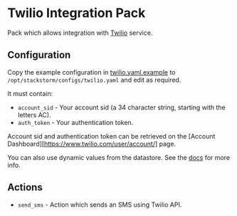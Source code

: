 # Twilio Integration Pack

Pack which allows integration with [Twilio](https://www.twilio.com/) service.

## Configuration

Copy the example configuration in [twilio.yaml.example](./twilio.yaml.example)
to `/opt/stackstorm/configs/twilio.yaml` and edit as required.

It must contain:

* ``account_sid`` - Your account sid (a 34 character string, starting with the
  letters AC).
* ``auth_token`` - Your authentication token.

Account sid and authentication token can be retrieved on the [Account
Dashboard][https://www.twilio.com/user/account/] page.

You can also use dynamic values from the datastore. See the
[docs](https://docs.stackstorm.com/reference/pack_configs.html) for more info.

## Actions

* ``send_sms`` - Action which sends an SMS using Twilio API.
